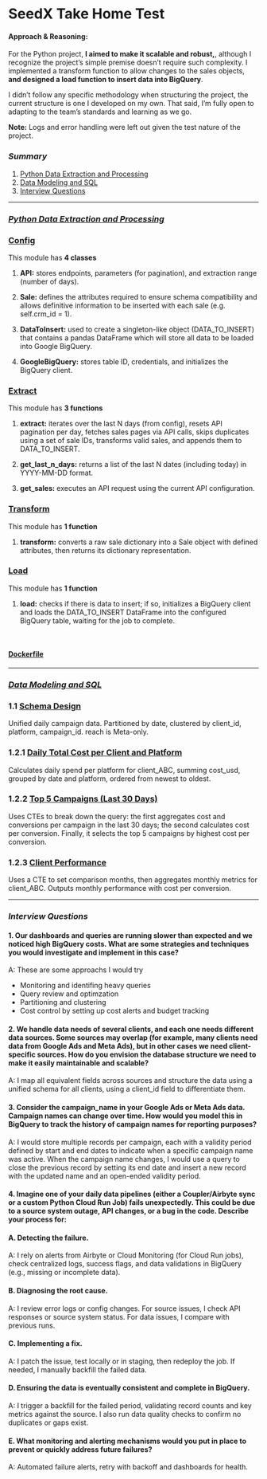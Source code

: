 # SeedX Take Home Test
#### Approach & Reasoning:
For the Python project, __I aimed to make it scalable and robust,__, although I recognize the project’s simple premise doesn’t require such complexity. I implemented a transform function to allow changes to the sales objects, __and designed a load function to insert data into BigQuery__. 

I didn’t follow any specific methodology when structuring the project, the current structure is one I developed on my own. That said, I’m fully open to adapting to the team’s standards and learning as we go.

__Note:__ Logs and error handling were left out given the test nature of the project.

### _Summary_
1. [Python Data Extraction and Processing](#python)
2. [Data Modeling and SQL](#data)
3. [Interview Questions](#interview)

---

<a id="python"></a>
### [_Python Data Extraction and Processing_](https://github.com/paulocremas/seedx-home-test/tree/main/1.%20Python%20Data%20Extraction%20and%20Processing)

### [Config](https://github.com/paulocremas/seedx-home-test/blob/main/1.%20Python%20Data%20Extraction%20and%20Processing/config.py)
This module has __4 classes__

1. __API:__ stores endpoints, parameters (for pagination), and extraction range (number of days).

2. __Sale:__ defines the attributes required to ensure schema compatibility and allows definitive information to be inserted with each sale (e.g. self.crm_id = 1).

3. __DataToInsert:__ used to create a singleton-like object (DATA_TO_INSERT) that contains a pandas DataFrame which will store all data to be loaded into Google BigQuery.

4. __GoogleBigQuery:__ stores table ID, credentials, and initializes the BigQuery client.
 
### [Extract](https://github.com/paulocremas/seedx-home-test/blob/main/1.%20Python%20Data%20Extraction%20and%20Processing/modules/extract.py)
This module has __3 functions__

1. __extract:__ iterates over the last N days (from config), resets API pagination per day, fetches sales pages via API calls, skips duplicates using a set of sale IDs, transforms valid sales, and appends them to DATA_TO_INSERT.

2. __get_last_n_days:__ returns a list of the last N dates (including today) in YYYY-MM-DD format.

3. __get_sales:__ executes an API request using the current API configuration.

### [Transform](https://github.com/paulocremas/seedx-home-test/blob/main/1.%20Python%20Data%20Extraction%20and%20Processing/modules/transform.py)
This module has __1 function__

1. __transform:__ converts a raw sale dictionary into a Sale object with defined attributes, then returns its dictionary representation.

### [Load](https://github.com/paulocremas/seedx-home-test/blob/main/1.%20Python%20Data%20Extraction%20and%20Processing/modules/load.py)
This module has __1 function__

1. __load:__ checks if there is data to insert; if so, initializes a BigQuery client and loads the DATA_TO_INSERT DataFrame into the configured BigQuery table, waiting for the job to complete.
<br>

#### [Dockerfile](https://github.com/paulocremas/seedx-home-test/blob/main/1.%20Python%20Data%20Extraction%20and%20Processing/Dockerfile)

---
<a id="data"></a>
### [_Data Modeling and SQL_](https://github.com/paulocremas/seedx-home-test/tree/main/2.%20Data%20Modeling%20and%20SQL)
### 1.1 [Schema Design](https://github.com/paulocremas/seedx-home-test/blob/main/2.%20Data%20Modeling%20and%20SQL/1.1%20Schema%20Design.sql)
Unified daily campaign data. Partitioned by date, clustered by client_id, platform, campaign_id. reach is Meta-only.

### 1.2.1 [Daily Total Cost per Client and Platform](https://github.com/paulocremas/seedx-home-test/blob/main/2.%20Data%20Modeling%20and%20SQL/1.2.1%20Daily%20Total%20Cost%20per%20Client%20and%20Platform.sql)
Calculates daily spend per platform for client_ABC, summing cost_usd, grouped by date and platform, ordered from newest to oldest.

### 1.2.2 [Top 5 Campaigns (Last 30 Days)](https://github.com/paulocremas/seedx-home-test/blob/main/2.%20Data%20Modeling%20and%20SQL/1.2.2%20Top%205%20Campaigns%20(Last%2030%20Days).sql)
Uses CTEs to break down the query: the first aggregates cost and conversions per campaign in the last 30 days; the second calculates cost per conversion. Finally, it selects the top 5 campaigns by highest cost per conversion.

### 1.2.3 [Client Performance](https://github.com/paulocremas/seedx-home-test/blob/main/2.%20Data%20Modeling%20and%20SQL/1.2.3%20Client%20Performance.sql)
Uses a CTE to set comparison months, then aggregates monthly metrics for client_ABC. Outputs monthly performance with cost per conversion.

---
<a id="interview"></a>
### _Interview Questions_
#### 1. Our dashboards and queries are running slower than expected and we noticed high BigQuery costs. What are some strategies and techniques you would investigate and implement in this case?
A: These are some approachs I would try
* Monitoring and identifing heavy queries
* Query review and optimzation
* Partitioning and clustering
* Cost control by setting up cost alerts and budget tracking

#### 2. We handle data needs of several clients, and each one needs different data sources. Some sources may overlap (for example, many clients need data from Google Ads and Meta Ads), but in other cases we need client-specific sources. How do you envision the database structure we need to make it easily maintainable and scalable?
A: I map all equivalent fields across sources and structure the data using a unified schema for all clients, using a client_id field to differentiate them.

#### 3. Consider the campaign_name in your Google Ads or Meta Ads data. Campaign names can change over time. How would you model this in BigQuery to track the history of campaign names for reporting purposes?
A: I would store multiple records per campaign, each with a validity period defined by start and end dates to indicate when a specific campaign name was active. When the campaign name changes, I would use a query to close the previous record by setting its end date and insert a new record with the updated name and an open-ended validity period.

#### 4. Imagine one of your daily data pipelines (either a Coupler/Airbyte sync or a custom Python Cloud Run Job) fails unexpectedly. This could be due to a source system outage, API changes, or a bug in the code. Describe your process for:
#### A. Detecting the failure.
A: I rely on alerts from Airbyte or Cloud Monitoring (for Cloud Run jobs), check centralized logs, success flags, and data validations in BigQuery (e.g., missing or incomplete data).
#### B. Diagnosing the root cause.
A: I review error logs or config changes. For source issues, I check API responses or source system status. For data issues, I compare with previous runs.
#### C. Implementing a fix.
A: I patch the issue, test locally or in staging, then redeploy the job. If needed, I manually backfill the failed data.
#### D. Ensuring the data is eventually consistent and complete in BigQuery.
A: I trigger a backfill for the failed period, validating record counts and key metrics against the source. I also run data quality checks to confirm no duplicates or gaps exist.
#### E. What monitoring and alerting mechanisms would you put in place to prevent or quickly address future failures?
A: Automated failure alerts, retry with backoff and dashboards for health.

 
 
